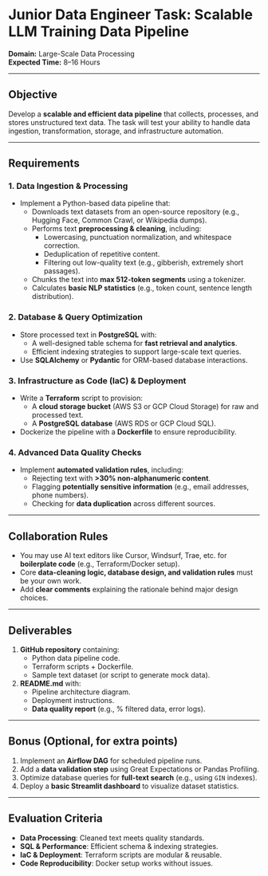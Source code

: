 # **Junior Data Engineer Task: Scalable LLM Training Data Pipeline**  

**Domain:** Large-Scale Data Processing  
**Expected Time:** 8–16 Hours  

---

## **Objective**  

Develop a **scalable and efficient data pipeline** that collects, processes, and stores unstructured text data. The task will test your ability to handle data ingestion, transformation, storage, and infrastructure automation.  

---

## **Requirements**  

### **1. Data Ingestion & Processing**  

- Implement a Python-based data pipeline that:  
  - Downloads text datasets from an open-source repository (e.g., Hugging Face, Common Crawl, or Wikipedia dumps).  
  - Performs text **preprocessing & cleaning**, including:  
    - Lowercasing, punctuation normalization, and whitespace correction.  
    - Deduplication of repetitive content.  
    - Filtering out low-quality text (e.g., gibberish, extremely short passages).  
  - Chunks the text into **max 512-token segments** using a tokenizer.  
  - Calculates **basic NLP statistics** (e.g., token count, sentence length distribution).  

### **2. Database & Query Optimization**  

- Store processed text in **PostgreSQL** with:  
  - A well-designed table schema for **fast retrieval and analytics**.  
  - Efficient indexing strategies to support large-scale text queries.  
- Use **SQLAlchemy** or **Pydantic** for ORM-based database interactions.  

### **3. Infrastructure as Code (IaC) & Deployment**  

- Write a **Terraform** script to provision:  
  - A **cloud storage bucket** (AWS S3 or GCP Cloud Storage) for raw and processed text.  
  - A **PostgreSQL database** (AWS RDS or GCP Cloud SQL).  
- Dockerize the pipeline with a **Dockerfile** to ensure reproducibility.  

### **4. Advanced Data Quality Checks**  

- Implement **automated validation rules**, including:  
  - Rejecting text with **>30% non-alphanumeric content**.  
  - Flagging **potentially sensitive information** (e.g., email addresses, phone numbers).  
  - Checking for **data duplication** across different sources.  

---

## **Collaboration Rules**  

- You may use AI text editors like Cursor, Windsurf, Trae, etc. for **boilerplate code** (e.g., Terraform/Docker setup).  
- Core **data-cleaning logic, database design, and validation rules** must be your own work.  
- Add **clear comments** explaining the rationale behind major design choices.  

---

## **Deliverables**  

1. **GitHub repository** containing:  
   - Python data pipeline code.  
   - Terraform scripts + Dockerfile.  
   - Sample text dataset (or script to generate mock data).  
2. **README.md** with:  
   - Pipeline architecture diagram.  
   - Deployment instructions.  
   - **Data quality report** (e.g., % filtered data, error logs).  

---

## **Bonus (Optional, for extra points)**  

1. Implement an **Airflow DAG** for scheduled pipeline runs.  
2. Add a **data validation step** using Great Expectations or Pandas Profiling.  
3. Optimize database queries for **full-text search** (e.g., using `GIN` indexes).  
4. Deploy a **basic Streamlit dashboard** to visualize dataset statistics.  

---

## **Evaluation Criteria**  

- **Data Processing**: Cleaned text meets quality standards.  
- **SQL & Performance**: Efficient schema & indexing strategies.  
- **IaC & Deployment**: Terraform scripts are modular & reusable.  
- **Code Reproducibility**: Docker setup works without issues.  
